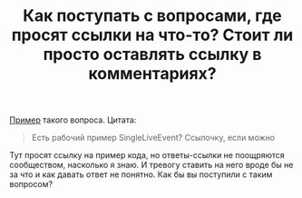 ﻿---
title: "Как поступать с вопросами, где просят ссылки на что-то? Стоит ли просто оставлять ссылку в комментариях?"
se.owner.user_id: 308905
se.owner.display_name: "Konstantin_SH"
se.owner.link: "https://ru.meta.stackoverflow.com/users/308905/konstantin-sh"
se.link: "https://ru.meta.stackoverflow.com/questions/11048/%d0%9a%d0%b0%d0%ba-%d0%bf%d0%be%d1%81%d1%82%d1%83%d0%bf%d0%b0%d1%82%d1%8c-%d1%81-%d0%b2%d0%be%d0%bf%d1%80%d0%be%d1%81%d0%b0%d0%bc%d0%b8-%d0%b3%d0%b4%d0%b5-%d0%bf%d1%80%d0%be%d1%81%d1%8f%d1%82-%d1%81%d1%81%d1%8b%d0%bb%d0%ba%d0%b8-%d0%bd%d0%b0-%d1%87%d1%82%d0%be-%d1%82%d0%be-%d0%a1%d1%82%d0%be%d0%b8%d1%82-%d0%bb%d0%b8-%d0%bf%d1%80%d0%be%d1%81%d1%82%d0%be-%d0%be%d1%81%d1%82%d0%b0%d0%b2%d0%bb%d1%8f%d1%82"
se.question_id: 11048
se.post_type: question
---
<p><a href="https://ru.stackoverflow.com/questions/1202965/%D0%95%D1%81%D1%82%D1%8C-%D1%80%D0%B0%D0%B1%D0%BE%D1%87%D0%B8%D0%B9-%D0%BF%D1%80%D0%B8%D0%BC%D0%B5%D1%80-singleliveevent">Пример</a> такого вопроса. Цитата:</p>
<blockquote>
<p>Есть рабочий пример SingleLiveEvent? Ссылочку, если можно</p>
</blockquote>
<p>Тут просят ссылку на пример кода, но ответы-ссылки не поощряются сообществом, насколько я знаю. И тревогу ставить на него вроде бы не за что и как давать ответ не понятно. Как бы вы поступили с таким вопросом?</p>
